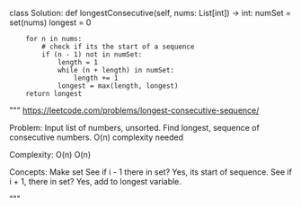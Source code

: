 class Solution:
    def longestConsecutive(self, nums: List[int]) -> int:
        numSet = set(nums)
        longest = 0

        for n in nums:
            # check if its the start of a sequence
            if (n - 1) not in numSet:
                length = 1
                while (n + length) in numSet:
                    length += 1
                longest = max(length, longest)
        return longest
        
"""
https://leetcode.com/problems/longest-consecutive-sequence/

Problem:
Input list of numbers, unsorted.
Find longest, sequence of consecutive numbers.
O(n) complexity needed

Complexity:
O(n)
O(n)

Concepts: 
Make set
See if i - 1 there in set? Yes, its start of sequence.
See if i + 1, there in set? Yes, add to longest variable.

"""

